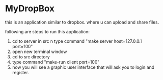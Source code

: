 # MyDropBox
this is an application similar to dropbox. where u can upload and share files. 

following are steps to run this application:
1. cd to server in src n type command "make server host=127.0.0.1 port=100"
2. open new terminal window  
3. cd to src directory
4. type command "make-run client port=100"
5. now you will see a graphic user interface that will ask you to login and register.

